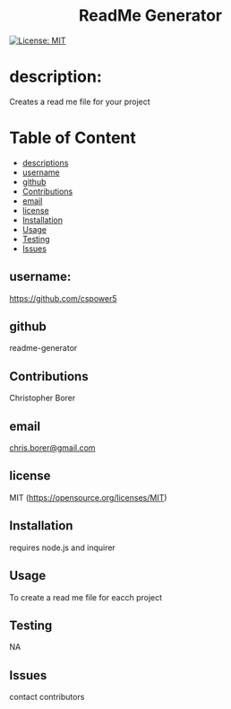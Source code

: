 
<h1 align="center">ReadMe Generator</h1>

[![License: MIT](https://img.shields.io/badge/License-MIT-yellow.svg)](https://opensource.org/licenses/MIT)

# description:
  Creates a read me file for your project

# Table of Content
  - [descriptions](#description)
  - [username](#username)
  - [github](#github)
  - [Contributions](#contributions)
  - [email](#email)
  - [license](#license)
- [Installation](#installation)
- [Usage](#usage)
- [Testing](#testing)
- [Issues](#issues)

## username:
https://github.com/cspower5

## github
readme-generator

## Contributions
Christopher Borer

## email
chris.borer@gmail.com

## license
  MIT 
  (https://opensource.org/licenses/MIT)
## Installation
  requires node.js and inquirer
## Usage
  To create a read me file for eacch project
## Testing
  NA
## Issues
  contact contributors
